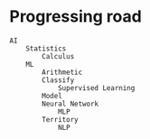 # Progressing road
	AI
		Statistics
			Calculus
		ML
			Arithmetic
			Classify
				Supervised Learning
			Model
			Neural Network
				MLP
			Territory
				NLP
